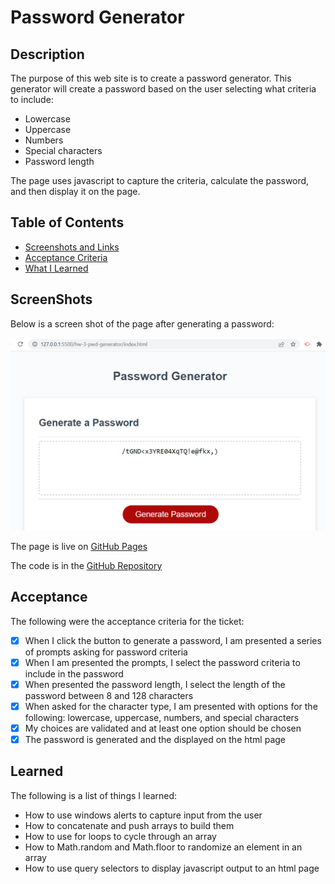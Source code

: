 # Password Generator

## Description

The purpose of this web site is to create a password generator. This generator will create a password based on the user selecting what criteria to include:

- Lowercase
- Uppercase
- Numbers
- Special characters
- Password length

The page uses javascript to capture the criteria, calculate the password, and then display it on the page.

## Table of Contents

- [Screenshots and Links](#screenshots)
- [Acceptance Criteria](#acceptance)
- [What I Learned](#learned)

## ScreenShots
Below is a screen shot of the page after generating a password:

![Portfolio Screenshot](./assets/images/pwdscreenshot.png)


The page is live on  [GitHub Pages](https://stephencurrie.github.io/hw-3-pwd-generator/)

The code is in the  [GitHub Repository](https://github.com/stephencurrie/hw-3-pwd-generator)

## Acceptance

The following were the acceptance criteria for the ticket:

- [x] When I click the button to generate a password, I am presented a series of prompts asking for password criteria
- [x] When I am presented the prompts, I select the password criteria to include in the password
- [x] When presented the password length, I select the length of the password between 8 and 128 characters
- [x] When asked for the character type, I am presented with options for the following: lowercase, uppercase, numbers, and special characters
- [x] My choices are validated and at least one option should be chosen
- [x] The password is generated and the displayed on the html page

## Learned

The following is a list of things I learned:
- How to use windows alerts to capture input from the user
- How to concatenate and push arrays to build them
- How to use for loops to cycle through an array
- How to Math.random and Math.floor to randomize an element in an array
- How to use query selectors to display javascript output to an html page